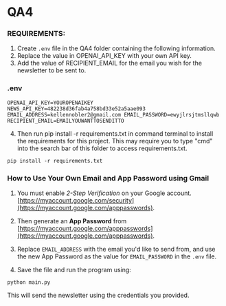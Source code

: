 # QA4

### REQUIREMENTS:

1. Create `.env` file in the QA4 folder containing the following information.
2. Replace the value in OPENAI_API_KEY with your own API key.
3. Add the value of RECIPIENT_EMAIL for the email you wish for the newsletter to be sent to.


### .env

`OPENAI_API_KEY=YOUROPENAIKEY
NEWS_API_KEY=482238d36fab4a758bd33e52a5aae093
EMAIL_ADDRESS=kellennobler2@gmail.com
EMAIL_PASSWORD=ewyjlrsjtmsllqwb
RECIPIENT_EMAIL=EMAILYOUWANTTOSENDITTO`


4. Then run pip install -r requirements.txt in command terminal to install the requirements for this project. This may require you to type "cmd" into the search bar of this folder to access requirements.txt.


`pip install -r requirements.txt`



### How to Use Your Own Email and App Password using Gmail

1. You must enable *2-Step Verification* on your Google account. [https://myaccount.google.com/security](https://myaccount.google.com/apppasswords).

2. Then generate an **App Password** from [https://myaccount.google.com/apppasswords](https://myaccount.google.com/apppasswords).

3. Replace `EMAIL_ADDRESS` with the email you'd like to send from, and use the new App Password as the value for `EMAIL_PASSWORD` in the `.env` file.

4. Save the file and run the program using:

```
python main.py
```

This will send the newsletter using the credentials you provided.
